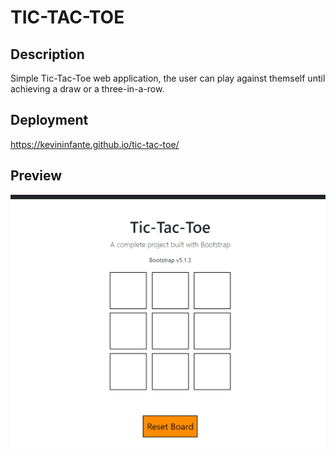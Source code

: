 # TIC-TAC-TOE

## Description
Simple Tic-Tac-Toe web application, the user can play against themself until achieving a draw or a three-in-a-row.

## Deployment
https://kevininfante.github.io/tic-tac-toe/

## Preview
![app gif](https://github.com/KevinInfante/tic-tac-toe/blob/master/tic-tac-toe.gif)